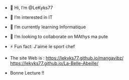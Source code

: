- 👋 Hi, I’m @LeKyks77
- 👀 I’m interested in IT
- 🌱 I’m currently learning Informatique
- 💞️ I’m looking to collaborate on MAthys ma pute
- ⚡ Fun fact: J'aime le sport chef

- The site Web is : https://lekyks77.github.io/mangavibz/
                    https://lekyks77.github.io/La-Belle-Abeille/
- Bonne Lecture !!

<!---
LeKyks77/LeKyks77 is a ✨ special ✨ repository because its `README.md` (this file) appears on your GitHub profile.
You can click the Preview link to take a look at your changes.
--->
